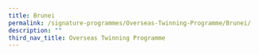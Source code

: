 ```yaml
---
title: Brunei
permalink: /signature-programmes/Overseas-Twinning-Programme/Brunei/
description: ""
third_nav_title: Overseas Twinning Programme
---
```

